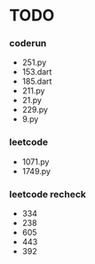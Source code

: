 # TODO
### coderun
- 251.py
- 153.dart
- 185.dart
- 211.py
- 21.py
- 229.py
- 9.py
### leetcode
- 1071.py
- 1749.py
### leetcode recheck
- 334
- 238
- 605
- 443
- 392